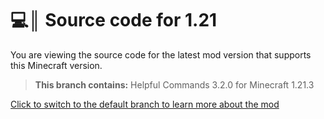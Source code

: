 # 💻║ Source code for 1.21
You are viewing the source code for the latest mod version that supports this Minecraft version.

> **This branch contains:** Helpful Commands 3.2.0 for Minecraft 1.21.3

[Click to switch to the default branch to learn more about the mod](https://github.com/Expecticament/HelpfulCommands)
